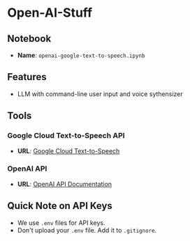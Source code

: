 # Open-AI-Stuff

## Notebook

- **Name**: `openai-google-text-to-speech.ipynb`
  
## Features

- LLM with command-line user input and voice sythensizer

## Tools

### Google Cloud Text-to-Speech API
- **URL**: [Google Cloud Text-to-Speech](https://cloud.google.com/text-to-speech/?hl=en_US&_ga=2.165032319.-1794441157.1692661063&_gac=1.222840681.1697749288.CjwKCAjwp8OpBhAFEiwAG7NaEiqKYJBONlZkAfD16w1bkZQZMRkhLQOBy28wqpXXem1fN3ZiVtWOzBoCacEQAvD_BwE)

### OpenAI API
- **URL**: [OpenAI API Documentation](https://platform.openai.com/docs/api-reference)


## Quick Note on API Keys

- We use `.env` files for API keys.
- Don't upload your `.env` file. Add it to `.gitignore`.
